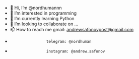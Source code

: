 - 👋 Hi, I’m @nordhumannn
- 👀 I’m interested in programming
- 🌱 I’m currently learning Python
- 💞️ I’m looking to collaborate on ...
- 📫 How to reach me gmail: andrewsafonovpost@gmail.com
-                     telegram: @nordhuman
-                     instagram: @andrew.safonov

<!---
nordhumannn/nordhumannn is a ✨ special ✨ repository because its `README.md` (this file) appears on your GitHub profile.
You can click the Preview link to take a look at your changes.
--->
